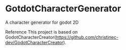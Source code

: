 # GotdotCharacterGenerator
A character generator for godot 2D

Reference
This project is based on GodotCharacterCreator(https://github.com/christinec-dev/GodotCharacterCreator).
